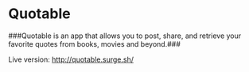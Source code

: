 # Quotable


###Quotable is an app that allows you to post, share, and retrieve your favorite quotes from books, movies and beyond.###

Live version: http://quotable.surge.sh/